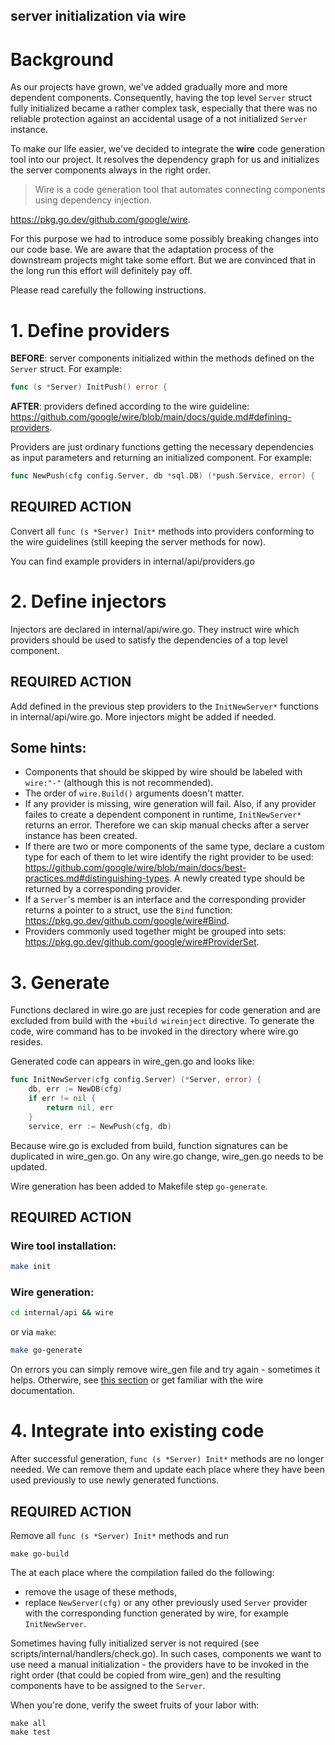 server initialization via wire
---

# Background

As our projects have grown, we've added gradually more and more dependent components. Consequently, having the top level `Server` struct fully initialized became a rather complex task, especially that there was no reliable protection against an accidental usage of a not initialized `Server` instance.

To make our life easier, we've decided to integrate the **wire** code generation tool into our project. It resolves the dependency graph for us and initializes the server components always in the right order.

> Wire is a code generation tool that automates connecting components using dependency injection.

https://pkg.go.dev/github.com/google/wire.

For this purpose we had to introduce some possibly breaking changes into our code base. We are aware that the adaptation process of the downstream projects might take some effort. But we are convinced that in the long run this effort will definitely pay off.

Please read carefully the following instructions.

# 1. Define providers
**BEFORE**: server components initialized within the methods defined on the `Server` struct.
For example:
```go
func (s *Server) InitPush() error {
```

**AFTER**: providers defined according to the wire guideline: https://github.com/google/wire/blob/main/docs/guide.md#defining-providers.

Providers are just ordinary functions getting the necessary dependencies as input parameters and returning an initialized component.
For example:
```go
func NewPush(cfg config.Server, db *sql.DB) (*push.Service, error) {
```

## REQUIRED ACTION
Convert all `func (s *Server) Init*` methods into providers conforming to the wire guidelines (still keeping the server methods for now).

You can find example providers in internal/api/providers.go

# 2. Define injectors
Injectors are declared in internal/api/wire.go. They instruct wire which providers should be used to satisfy the dependencies of a top level component.

## REQUIRED ACTION
Add defined in the previous step providers to the `InitNewServer*` functions in internal/api/wire.go. More injectors might be added if needed.

## Some hints:
 - Components that should be skipped by wire should be labeled with `wire:"-"` (although this is not recommended).
 - The order of `wire.Build()` arguments doesn't matter.
 - If any provider is missing, wire generation will fail. Also, if any provider failes to create a dependent component in runtime, `InitNewServer*` returns an error. Therefore we can skip manual checks after a server instance has been created.
 - If there are two or more components of the same type, declare a custom type for each of them to let wire identify the right provider to be used: https://github.com/google/wire/blob/main/docs/best-practices.md#distinguishing-types. A newly created type should be returned by a corresponding provider.
 - If a `Server`'s member is an interface and the corresponding provider returns a pointer to a struct, use the `Bind` function: https://pkg.go.dev/github.com/google/wire#Bind.
 - Providers commonly used together might be grouped into sets: https://pkg.go.dev/github.com/google/wire#ProviderSet.

# 3. Generate
Functions declared in wire.go are just recepies for code generation and are excluded from build with the `+build wireinject` directive.
To generate the code, wire command has to be invoked in the directory where wire.go resides.

Generated code can appears in wire_gen.go and looks like:
```go
func InitNewServer(cfg config.Server) (*Server, error) {
	db, err := NewDB(cfg)
	if err != nil {
		return nil, err
	}
	service, err := NewPush(cfg, db)
```

Because wire.go is excluded from build, function signatures can be duplicated in wire_gen.go. On any wire.go change, wire_gen.go needs to be updated.

Wire generation has been added to Makefile step `go-generate`.

## REQUIRED ACTION
### Wire tool installation:
```sh
make init
```

### Wire generation:
```sh
cd internal/api && wire
```
or via `make`:
```sh
make go-generate
```

On errors you can simply remove wire_gen file and try again - sometimes it helps.
Otherwire, see [this section](#some-hints) or get familiar with the wire documentation.

# 4. Integrate into existing code

After successful generation, `func (s *Server) Init*` methods are no longer needed. We can remove them and update each place where they have been used previously to use newly generated functions.

## REQUIRED ACTION
Remove all `func (s *Server) Init*` methods and run
```
make go-build
```
The at each place where the compilation failed do the following:
 - remove the usage of these methods,
 - replace `NewServer(cfg)` or any other previously used `Server` provider with the corresponding function generated by wire, for example `InitNewServer`.

Sometimes having fully initialized server is not required (see scripts/internal/handlers/check.go). In such cases, components we want to use need a manual initialization - the providers have to be invoked in the right order (that could be copied from wire_gen) and the resulting components have to be assigned to the `Server`.

When you're done, verify the sweet fruits of your labor with:
```
make all
make test
```
